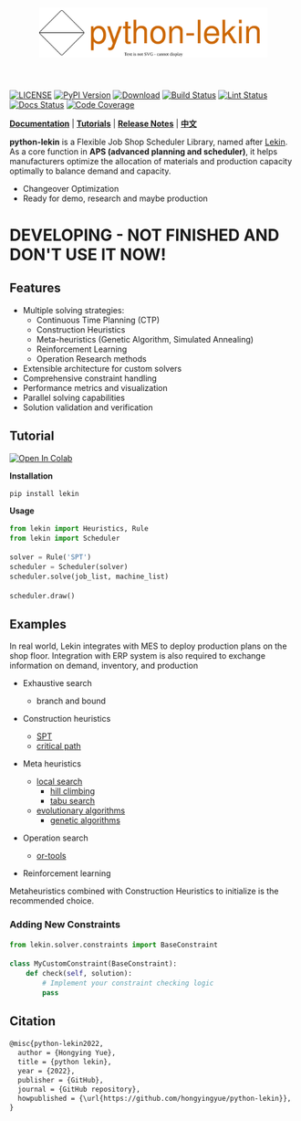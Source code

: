 [license-image]: https://img.shields.io/badge/License-Apache%202.0-blue.svg
[license-url]: https://opensource.org/licenses/Apache-2.0
[pypi-image]: https://badge.fury.io/py/lekin.svg
[pypi-url]: https://pypi.python.org/pypi/lekin
[pepy-image]: https://pepy.tech/badge/lekin
[pepy-url]: https://pepy.tech/project/lekin
[build-image]: https://github.com/HongyingYue/python-lekin/actions/workflows/test.yml/badge.svg?branch=main
[build-url]: https://github.com/HongyingYue/python-lekin/actions/workflows/test.yml?query=branch%3Amain
[lint-image]: https://github.com/HongyingYue/python-lekin/actions/workflows/lint.yml/badge.svg?branch=main
[lint-url]: https://github.com/HongyingYue/python-lekin/actions/workflows/lint.yml?query=branch%3Amain
[docs-image]: https://readthedocs.org/projects/python-lekin/badge/?version=latest
[docs-url]: https://python-lekin.readthedocs.io/en/latest/
[coverage-image]: https://codecov.io/gh/HongyingYue/python-lekin/branch/main/graph/badge.svg
[coverage-url]: https://codecov.io/github/HongyingYue/python-lekin?branch=main

<h1 align="center">
<img src="./docs/source/_static/logo.svg" width="400" align=center/>
</h1><br>

[![LICENSE][license-image]][license-url]
[![PyPI Version][pypi-image]][pypi-url]
[![Download][pepy-image]][pepy-url]
[![Build Status][build-image]][build-url]
[![Lint Status][lint-image]][lint-url]
[![Docs Status][docs-image]][docs-url]
[![Code Coverage][coverage-image]][coverage-url]

**[Documentation](https://python-lekin.readthedocs.io)** | **[Tutorials](https://python-lekin.readthedocs.io/en/latest/tutorials.html)** | **[Release Notes](https://python-lekin.readthedocs.io/en/latest/CHANGELOG.html)** | **[中文](https://github.com/hongyingyuen/python-lekin/blob/main/README_zh_CN.md)**

**python-lekin** is a Flexible Job Shop Scheduler Library, named after [Lekin](https://web-static.stern.nyu.edu/om/software/lekin/).
As a core function in **APS (advanced planning and scheduler)**, it helps manufacturers optimize the allocation of materials and production capacity optimally to balance demand and capacity.

- Changeover Optimization
- Ready for demo, research and maybe production

# **DEVELOPING - NOT FINISHED AND DON'T USE IT NOW!**


## Features

- Multiple solving strategies:
  - Continuous Time Planning (CTP)
  - Construction Heuristics
  - Meta-heuristics (Genetic Algorithm, Simulated Annealing)
  - Reinforcement Learning
  - Operation Research methods
- Extensible architecture for custom solvers
- Comprehensive constraint handling
- Performance metrics and visualization
- Parallel solving capabilities
- Solution validation and verification


## Tutorial

[![Open In Colab](https://colab.research.google.com/assets/colab-badge.svg)](https://colab.research.google.com/drive/1zHqYZFZNvLE7aoDcBUh7TCK7oHfXQkLi?usp=sharing)


**Installation**

``` shell
pip install lekin
```

**Usage**

``` python
from lekin import Heuristics, Rule
from lekin import Scheduler

solver = Rule('SPT')
scheduler = Scheduler(solver)
scheduler.solve(job_list, machine_list)

scheduler.draw()
```

## Examples

In real world, Lekin integrates with MES to deploy production plans on the shop floor. Integration with ERP system is also required to exchange information on demand, inventory, and production

- Exhaustive search
  - branch and bound

- Construction heuristics
    - [SPT]()
    - [critical path]()

- Meta heuristics
    - [local search]()
      - [hill climbing]()
      - [tabu search]()
    - [evolutionary algorithms]()
      - [genetic algorithms]()

- Operation search
    - [or-tools]()

- Reinforcement learning

Metaheuristics combined with Construction
Heuristics to initialize is the recommended choice.


### Adding New Constraints

```python
from lekin.solver.constraints import BaseConstraint

class MyCustomConstraint(BaseConstraint):
    def check(self, solution):
        # Implement your constraint checking logic
        pass
```



## Citation
```
@misc{python-lekin2022,
  author = {Hongying Yue},
  title = {python lekin},
  year = {2022},
  publisher = {GitHub},
  journal = {GitHub repository},
  howpublished = {\url{https://github.com/hongyingyue/python-lekin}},
}
```
